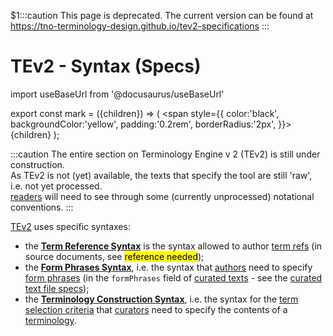 $1:::caution
This page is deprecated. The current version can be found at https://tno-terminology-design.github.io/tev2-specifications
:::


# TEv2 - Syntax (Specs)

import useBaseUrl from '@docusaurus/useBaseUrl'

export const mark = ({children}) => (
  <span style={{ color:'black', backgroundColor:'yellow', padding:'0.2rem', borderRadius:'2px', }}>
    {children}
  </span> );

:::caution
The entire section on Terminology Engine v 2 (TEv2) is still under construction.<br/>
As TEv2 is not (yet) available, the texts that specify the tool are still 'raw', i.e. not yet processed.<br/>[readers](@) will need to see through some (currently unprocessed) notational conventions.
:::

[TEv2](@) uses specific syntaxes:
- the **[Term Reference Syntax](/docs/tev2/spec-syntax/term-ref-syntax)** is the syntax allowed to author [term refs](@) (in source documents, see <mark>reference needed</mark>);
- the **[Form Phrases Syntax](/docs/tev2/spec-syntax/form-phrase-syntax)**, i.e. the syntax that [authors](@) need to specify [form phrases](@) (in the `formPhrases` field of [curated texts](@) - see the [curated text file specs](/docs/tev2/spec-files/ctext));
- the **[Terminology Construction Syntax](/docs/tev2/spec-tools/terminology-construction)**, i.e. the syntax for the [term selection criteria](@) that [curators](@) need to specify the contents of a [terminology](@).

